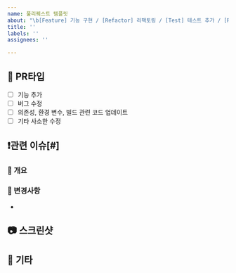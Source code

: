 ```yaml
---
name: 풀리퀘스트 템플릿
about: "\b[Feature] 기능 구현 / [Refactor] 리팩토링 / [Test] 테스트 추가 / [Release] 배포"
title: ''
labels: ''
assignees: ''

---
```


## 🌿 PR타입
- [ ] 기능 추가
- [ ] 버그 수정
- [ ] 의존성, 환경 변수, 빌드 관련 코드 업데이트
- [ ] 기타 사소한 수정

## ❗️관련 이슈[#]
### 📑 개요
###  🧷 변경사항
<!--변경 내용을 적어주세요 (커밋 번호를 적어주세요)-->
- 

## 📷 스크린샷

## 👀 기타
